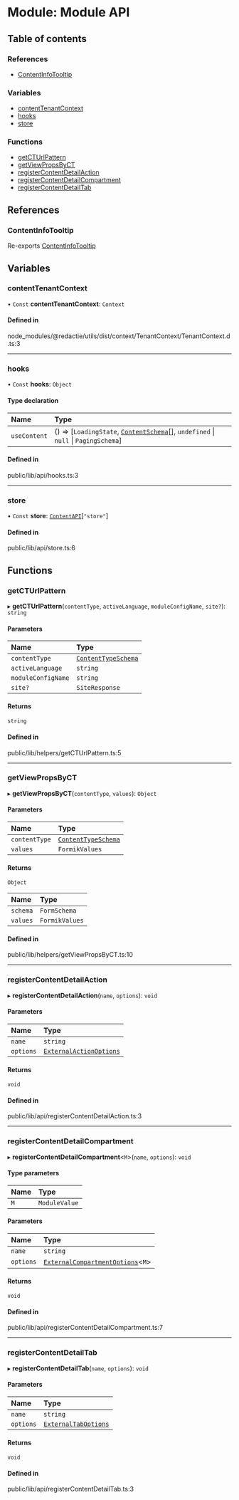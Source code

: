 # Module: Module API

## Table of contents

### References

- [ContentInfoTooltip](../wiki/Module%20API#contentinfotooltip)

### Variables

- [contentTenantContext](../wiki/Module%20API#contenttenantcontext)
- [hooks](../wiki/Module%20API#hooks)
- [store](../wiki/Module%20API#store)

### Functions

- [getCTUrlPattern](../wiki/Module%20API#getcturlpattern)
- [getViewPropsByCT](../wiki/Module%20API#getviewpropsbyct)
- [registerContentDetailAction](../wiki/Module%20API#registercontentdetailaction)
- [registerContentDetailCompartment](../wiki/Module%20API#registercontentdetailcompartment)
- [registerContentDetailTab](../wiki/Module%20API#registercontentdetailtab)

## References

### ContentInfoTooltip

Re-exports [ContentInfoTooltip](../wiki/index#contentinfotooltip)

## Variables

### contentTenantContext

• `Const` **contentTenantContext**: `Context`

#### Defined in

node_modules/@redactie/utils/dist/context/TenantContext/TenantContext.d.ts:3

___

### hooks

• `Const` **hooks**: `Object`

#### Type declaration

| Name | Type |
| :------ | :------ |
| `useContent` | () => [`LoadingState`, [`ContentSchema`](../wiki/index.ContentSchema)[], `undefined` \| ``null`` \| `PagingSchema`] |

#### Defined in

public/lib/api/hooks.ts:3

___

### store

• `Const` **store**: [`ContentAPI`](../wiki/index.ContentAPI)[``"store"``]

#### Defined in

public/lib/api/store.ts:6

## Functions

### getCTUrlPattern

▸ **getCTUrlPattern**(`contentType`, `activeLanguage`, `moduleConfigName`, `site?`): `string`

#### Parameters

| Name | Type |
| :------ | :------ |
| `contentType` | [`ContentTypeSchema`](../wiki/index.ContentTypeSchema) |
| `activeLanguage` | `string` |
| `moduleConfigName` | `string` |
| `site?` | `SiteResponse` |

#### Returns

`string`

#### Defined in

public/lib/helpers/getCTUrlPattern.ts:5

___

### getViewPropsByCT

▸ **getViewPropsByCT**(`contentType`, `values`): `Object`

#### Parameters

| Name | Type |
| :------ | :------ |
| `contentType` | [`ContentTypeSchema`](../wiki/index.ContentTypeSchema) |
| `values` | `FormikValues` |

#### Returns

`Object`

| Name | Type |
| :------ | :------ |
| `schema` | `FormSchema` |
| `values` | `FormikValues` |

#### Defined in

public/lib/helpers/getViewPropsByCT.ts:10

___

### registerContentDetailAction

▸ **registerContentDetailAction**(`name`, `options`): `void`

#### Parameters

| Name | Type |
| :------ | :------ |
| `name` | `string` |
| `options` | [`ExternalActionOptions`](../wiki/index.ExternalActionOptions) |

#### Returns

`void`

#### Defined in

public/lib/api/registerContentDetailAction.ts:3

___

### registerContentDetailCompartment

▸ **registerContentDetailCompartment**<`M`\>(`name`, `options`): `void`

#### Type parameters

| Name | Type |
| :------ | :------ |
| `M` | `ModuleValue` |

#### Parameters

| Name | Type |
| :------ | :------ |
| `name` | `string` |
| `options` | [`ExternalCompartmentOptions`](../wiki/index.ExternalCompartmentOptions)<`M`\> |

#### Returns

`void`

#### Defined in

public/lib/api/registerContentDetailCompartment.ts:7

___

### registerContentDetailTab

▸ **registerContentDetailTab**(`name`, `options`): `void`

#### Parameters

| Name | Type |
| :------ | :------ |
| `name` | `string` |
| `options` | [`ExternalTabOptions`](../wiki/index.ExternalTabOptions) |

#### Returns

`void`

#### Defined in

public/lib/api/registerContentDetailTab.ts:3
